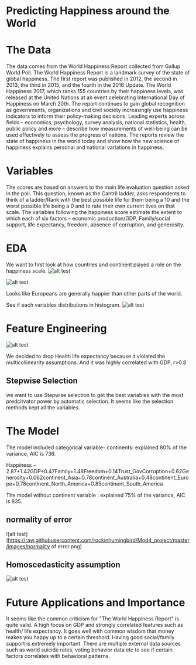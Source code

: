 # Predicting Happiness around the World
# The Data
The data comes from the World Happiness Report collected from Gallup World Poll. The World Happiness Report is a landmark survey of the state of global happiness. The first report was published in 2012, the second in 2013, the third in 2015, and the fourth in the 2016 Update. The World Happiness 2017, which ranks 155 countries by their happiness levels, was released at the United Nations at an event celebrating International Day of Happiness on March 20th. The report continues to gain global recognition as governments, organizations and civil society increasingly use happiness indicators to inform their policy-making decisions. Leading experts across fields – economics, psychology, survey analysis, national statistics, health, public policy and more – describe how measurements of well-being can be used effectively to assess the progress of nations. The reports review the state of happiness in the world today and show how the new science of happiness explains personal and national variations in happiness.

# Variables
The scores are based on answers to the main life evaluation question asked in the poll. This question, known as the Cantril ladder, asks respondents to think of a ladder/Rank with the best possible life for them being a 10 and the worst possible life being a 0 and to rate their own current lives on that scale. The variables following the happiness score estimate the extent to which each of six factors – economic production/GDP, Family/social support, life expectancy, freedom, absence of corruption, and generosity.

# EDA
We want to first look at how countries and continent played a role on the happiness scale.
![alt test](https://raw.githubusercontent.com/rockinhumingbird/Mod4_project/master/images/continentshappiness.png)



![alt test](https://raw.githubusercontent.com/rockinhumingbird/Mod4_project/master/images/map.png)


Looks like Europeans are generally happier than other parts of the world.

See if each variables distributions in histogram.
![alt test](https://raw.githubusercontent.com/rockinhumingbird/Mod4_project/master/images/featurescorrelation.png)


# Feature Engineering
![alt test](https://raw.githubusercontent.com/rockinhumingbird/Mod4_project/master/images/cor.png)

We decided to drop Health life expectancy because it violated the multicollinearity assumptions. And it was highly correlated with GDP, r>0.8
## Stepwise Selection
we want to use Stepwise selection to get the best variables with the most predcitvator power by automatic selection.
It seems like the selection methods kept all the variables.

# The Model
The model included categorical variable- continents: explained 80% of the variance, AIC is 736.

Happiness ~ 2.87+1.42GDP+0.47Family+1.48Freedom+0.14Trust_GovCorruption+0.62Generosity+0.062continent_Asia+0.78continent_Australia+0.48continent_Europe+0.78continent_North_America+0.85continent_South_America

The model without continent variable : explained 75% of the variance, AIC is 835.

## normality of error 
![alt test](https://raw.githubusercontent.com/rockinhumingbird/Mod4_project/master/images/normality of error.png)

## Homoscedasticity assumption
![alt test](https://raw.githubusercontent.com/rockinhumingbird/Mod4_project/master/images/residualpolot.png)




# Future Applications and Importance

It seems like the common criticism for "The World Happiness Report" is quite valid. A high focus on GDP and strongly correlated features such as health/ life expectancy.
It goes well with common wisdom that money makes you happy up to a certain threshold. Having good social/family support is extremely important. 
There are multiple external data sources such as world suicide rates, voting behavior data etc to see if certain factors correlates with behavioral patterns. 

